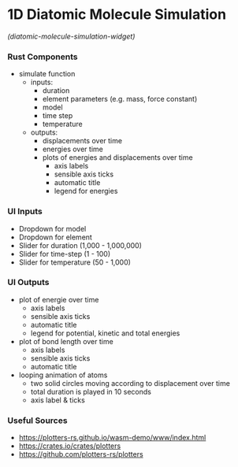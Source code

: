 
# 1D Diatomic Molecule Simulation
*(diatomic-molecule-simulation-widget)*


### Rust Components

 - simulate function 
     - inputs: 
        - duration
        - element parameters (e.g. mass, force constant)
        - model
        - time step
        - temperature
     - outputs: 
        - displacements over time
        - energies over time
        - plots of energies and displacements over time
            - axis labels
            - sensible axis ticks
            - automatic title
            - legend for energies

### UI Inputs

 - Dropdown for model
 - Dropdown for element
 - Slider for duration (1,000 - 1,000,000)
 - Slider for time-step (1 - 100)
 - Slider for temperature (50 - 1,000)

### UI Outputs

  - plot of energie over time
     - axis labels
     - sensible axis ticks
     - automatic title
     - legend for potential, kinetic and total energies
  - plot of bond length over time
     - axis labels
     - sensible axis ticks
     - automatic title
  - looping animation of atoms
     - two solid circles moving according to displacement over time
     - total duration is played in 10 seconds
     - axis label & ticks


### Useful Sources

 - https://plotters-rs.github.io/wasm-demo/www/index.html
 - https://crates.io/crates/plotters
 - https://github.com/plotters-rs/plotters

